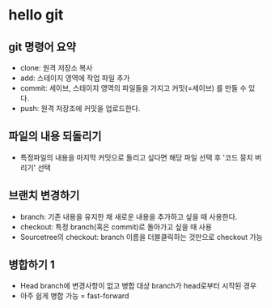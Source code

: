 # hello git

## git 명령어 요약

- clone: 원격 저장소 복사
- add: 스테이지 영역에 작업 파일 추가
- commit: 세이브, 스테이지 영역의 파일들을 가지고 커밋(=세이브) 를 만들 수 있다.
- push: 원격 저장조에 커밋을 업로드한다.

## 파일의 내용 되돌리기

- 특정파일의 내용을 마지막 커밋으로 돌리고 싶다면 해당 파일 선택 후 '코드 뭉치 버리기' 선택
## 브랜치 변경하기

- branch: 기존 내용을 유지한 채 새로운 내용을 추가하고 싶을 때 사용한다.
- checkout: 특정 branch(혹은 commit)로 돌아가고 싶을 때 사용
- Sourcetree의 checkout: branch 이름을 더블클릭하는 것만으로 checkout 가능

## 병합하기 1

- Head branch에 변경사항이 없고 병합 대상 branch가 head로부터 시작된 경우
- 아주 쉽게 병합 가능 = fast-forward